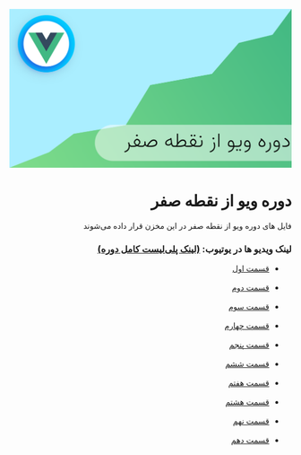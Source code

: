 ![course cover](./screenshot.png)

<div dir="rtl">
  <h1>دوره ویو از نقطه صفر</h1>
  <p>فایل های دوره ویو از نقطه صفر در این مخزن قرار داده می‌شوند</p>

  <h3>
    لینک ویدیو ها در یوتیوب:
    <a
      href="https://youtube.com/playlist?list=PLft1NSHxb8W3jrgSxz1I3Wt67l0zFcVXX"
      >(لینک پلی‌لیست کامل دوره)</a
    >
  </h3>
  <ul>
    <li>
      <a href="https://youtu.be/k8H8JdkYF74" target="_blank">قسمت اول</a>
    </li>
    <br />
    <li>
      <a href="https://youtu.be/9LARFDUjDi8" target="_blank">قسمت دوم</a>
    </li>
    <br />
    <li>
      <a href="https://youtu.be/ClcxyWagFUg" target="_blank">قسمت سوم</a>
    </li>
    <br />
    <li>
      <a href="https://youtu.be/Id17tAXDOyE" target="_blank">قسمت چهارم</a>
    </li>
    <br />
    <li>
      <a href="https://youtu.be/tth_HGOoOPM" target="_blank">قسمت پنجم</a>
    </li>
    <br />
    <li>
      <a href="https://youtu.be/_2oGVHbpMxI" target="_blank">قسمت ششم</a>
    </li>
    <br />
    <li>
      <a href="https://youtu.be/P4PYv_ESoqo" target="_blank">قسمت هفتم</a>
    </li>
    <br />
    <li>
      <a href="https://youtu.be/f61Eq9ohk-c" target="_blank">قسمت هشتم</a>
    </li>
    <br />
    <li>
      <a href="https://youtu.be/cFlo8Tcab6U" target="_blank">قسمت نهم</a>
    </li>
    <br />
    <li>
      <a href="https://youtu.be/Sh0ybcVdHsU" target="_blank">قسمت دهم</a>
    </li>
    
  </ul>
</div>
